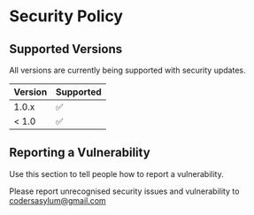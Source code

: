 # Security Policy

## Supported Versions

All versions are currently being supported with security updates.

| Version | Supported          |
| ------- | ------------------ |
| 1.0.x   | :white_check_mark: |
| < 1.0   | :white_check_mark: |            |

## Reporting a Vulnerability

Use this section to tell people how to report a vulnerability.

Please report unrecognised security issues and vulnerability to [codersasylum@gmail.com](mailto:codersasylum@gmail.com?subject=[BOTS]%20Potential%20Security%20Vulnerability.)
